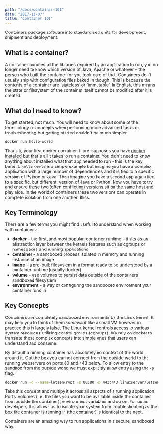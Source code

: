```yaml
---
path: "/docs/container-101"
date: "2017-11-07"
title: "Container 101"
---
```


<div class="preface">
Containers package software into standardised units for development, shipment and deployment.
</div>

## What is a container?

A container bundles all the libraries required by an application to run, you no longer need to know which version of Java, Apache or whatever – the person who built the container for you took care of that. Containers don’t usually ship with configuration files baked in though. This is because the contents of a container are ‘stateless’ or ‘immutable’. In English, this means the state or filesystem of the container itself cannot be modified after it is created.

## What do I need to know?

To get started, not much. You will need to know about some of the terminology or concepts when performing more advanced tasks or troubleshooting but getting started couldn't be much simpler.

```bash
docker run hello-world
```

That's it, your first docker container. It pre-supposes you have [docker installed](https://github.com/IronicBadger/til/blob/master/docker/yum-apt-repos-docker.md) but that's all it takes to run a container. You didn't need to know anything about installed what that app needed to run - this is the key benefit. `hello-world` is a simple example but imagine you have a complex application with a large number of dependencies and it is tied to a specific version of Python or Java. Then imagine you have a second app again tied to a specific, but different, version of Java or Python. Now you have to try and ensure these two (often conflicting) versions sit on the same host and play nice. In the world of containers these two versions can operate in complete isolation from one another. Bliss.

## Key Terminology

There are a few terms you might find useful to understand when working with containers:

* **docker** - the first, and most popular, container runtime - it sits as an abstraction layer between the kernels features such as cgroups or namespaces and running applications
* **container** - a sandboxed process isolated in memory and running instance of an image
* **image** - a pre-built filesystem in a format ready to be understood by a container runtime (usually docker)
* **volume** - use volumes to persist data outside of the containers sandboxed filesystem
* **environment** - a way of configuring the sandboxed environment your container runs in

## Key Concepts

Containers are completely sandboxed environments by the Linux kernel. It may help you to think of them *somewhat* like a small VM however in practice this is largely false. The Linux kernel controls access to various system resources utilising control groups (cgroups). We rely on docker to translate these complex concepts into simple ones that users can understand and consume. 

By default a running container has absolutely no context of the world around it. Out the box you cannot connect from the outside world to the running webservers on ports 80 and 443 below. To allow entry to the sandbox from the outside world we must explicitly allow entry using the `-p` flag.

```bash
docker run -d --name=letsencrypt -p 80:80 -p 443:443 linuxserver/letsencrypt
```

Take this concept and multipy it across all aspects of a running application. Ports, volumes (i.e. the files you want to be available inside the container from outside the container), environment variables and so on. For us as developers this allows us to isolate your system from troubleshooting as the box the container is running in (the container) is identical to the next.

Containers are an amazing way to run applications in a secure, sandboxed way.